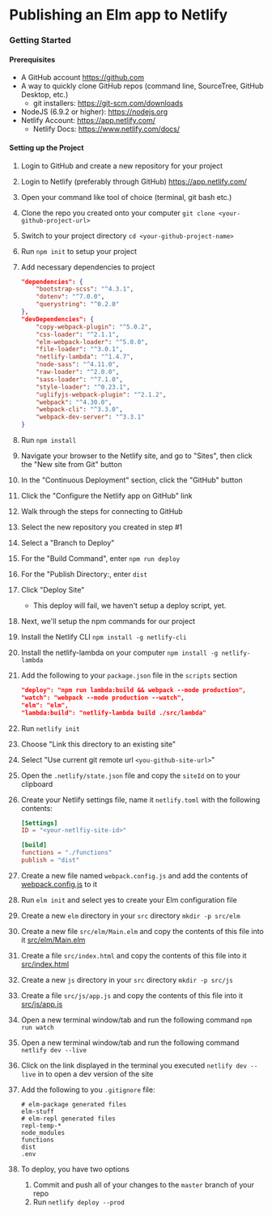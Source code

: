 # Publishing an Elm app to Netlify

### Getting Started

#### Prerequisites

- A GitHub account <a href="https://github.com" target="_blank">https://github.com</a>
- A way to quickly clone GitHub repos (command line, SourceTree, GitHub Desktop, etc.)
  - git installers: https://git-scm.com/downloads
- NodeJS (6.9.2 or higher): <a href="https://nodejs.org" target="_blank">https://nodejs.org</a>
- Netlify Account: <a href="https://app.netlify.com/" target="_blank">https://app.netlify.com/</a>
  - Netlify Docs: https://www.netlify.com/docs/

#### Setting up the Project

1. Login to GitHub and create a new repository for your project
2. Login to Netlify (preferably through GitHub) https://app.netlify.com/
3. Open your command like tool of choice (terminal, git bash etc.)
4. Clone the repo you created onto your computer
   `git clone <your-github-project-url>`
5. Switch to your project directory
   `cd <your-github-project-name>`
6. Run `npm init` to setup your project
7. Add necessary dependencies to project
   ```json
   "dependencies": {
       "bootstrap-scss": "^4.3.1",
       "dotenv": "^7.0.0",
       "querystring": "^0.2.0"
   },
   "devDependencies": {
       "copy-webpack-plugin": "^5.0.2",
       "css-loader": "^2.1.1",
       "elm-webpack-loader": "^5.0.0",
       "file-loader": "^3.0.1",
       "netlify-lambda": "^1.4.7",
       "node-sass": "^4.11.0",
       "raw-loader": "^2.0.0",
       "sass-loader": "^7.1.0",
       "style-loader": "^0.23.1",
       "uglifyjs-webpack-plugin": "^2.1.2",
       "webpack": "^4.30.0",
       "webpack-cli": "^3.3.0",
       "webpack-dev-server": "^3.3.1"
   }
   ```
8. Run `npm install`
9. Navigate your browser to the Netlify site, and go to "Sites", then click the "New site from Git" button
10. In the "Continuous Deployment" section, click the "GitHub" button
11. Click the "Configure the Netlify app on GitHub" link
12. Walk through the steps for connecting to GitHub
13. Select the new repository you created in step #1
14. Select a "Branch to Deploy"
15. For the "Build Command", enter `npm run deploy`
16. For the "Publish Directory:, enter `dist`
17. Click "Deploy Site"

    - This deploy will fail, we haven't setup a deploy script, yet.

18. Next, we'll setup the npm commands for our project
19. Install the Netlify CLI `npm install -g netlify-cli`
20. Install the netlify-lambda on your computer `npm install -g netlify-lambda`
21. Add the following to your `package.json` file in the `scripts` section
    ```json
    "deploy": "npm run lambda:build && webpack --mode production",
    "watch": "webpack --mode production --watch",
    "elm": "elm",
    "lambda:build": "netlify-lambda build ./src/lambda"
    ```
22. Run `netlify init`
23. Choose "Link this directory to an existing site"
24. Select "Use current git remote url `<you-github-site-url>`"
25. Open the `.netlify/state.json` file and copy the `siteId` on to your clipboard
26. Create your Netlify settings file, name it `netlify.toml` with the following contents:

    ```toml
    [Settings]
    ID = "<your-netlfiy-site-id>"

    [build]
    functions = "./functions"
    publish = "dist"
    ```

27. Create a new file named `webpack.config.js` and add the contents of <a href="https://raw.githubusercontent.com/mikeonslow/elm-serverless/master/webpack.config.js" target="_blank">webpack.config.js</a> to it
28. Run `elm init` and select yes to create your Elm configuration file
29. Create a new `elm` directory in your `src` directory `mkdir -p src/elm`
30. Create a new file `src/elm/Main.elm` and copy the contents of this file into it <a href="https://raw.githubusercontent.com/mikeonslow/elm-serverless/92457a88d8741fece375c34a044fc928dad5a4a5/src/elm/Main.elm" target="_blank">src/elm/Main.elm</a>
31. Create a file `src/index.html` and copy the contents of this file into it <a href="https://raw.githubusercontent.com/mikeonslow/elm-serverless/92457a88d8741fece375c34a044fc928dad5a4a5/src/index.html" target="_blank">src/index.html</a>
32. Create a new `js` directory in your `src` directory `mkdir -p src/js`
33. Create a file `src/js/app.js` and copy the contents of this file into it <a href="https://raw.githubusercontent.com/mikeonslow/elm-serverless/92457a88d8741fece375c34a044fc928dad5a4a5/src/js/app.js" target="_blank">src/js/app.js</a>
34. Open a new terminal window/tab and run the following command `npm run watch`
35. Open a new terminal window/tab and run the following command `netlify dev --live`
36. Click on the link displayed in the terminal you executed `netlify dev --live` in to open a dev version of the site
37. Add the following to you `.gitignore` file:
    ```
    # elm-package generated files
    elm-stuff
    # elm-repl generated files
    repl-temp-*
    node_modules
    functions
    dist
    .env
    ```
38. To deploy, you have two options
    1. Commit and push all of your changes to the `master` branch of your repo
    2. Run `netlify deploy --prod`
